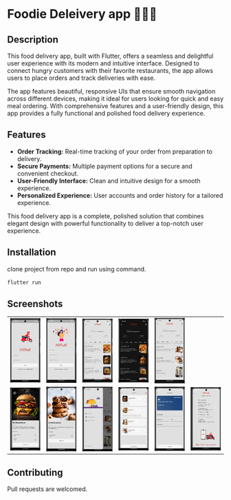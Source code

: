 # Foodie Deleivery app 🍔🚴‍♂️

## Description  
This food delivery app, built with Flutter, offers a seamless and delightful user experience with its modern and intuitive interface. Designed to connect hungry customers with their favorite restaurants, the app allows users to place orders and track deliveries with ease.  

The app features beautiful, responsive UIs that ensure smooth navigation across different devices, making it ideal for users looking for quick and easy meal ordering. With comprehensive features and a user-friendly design, this app provides a fully functional and polished food delivery experience.  

## Features  
- **Order Tracking:** Real-time tracking of your order from preparation to delivery.  
- **Secure Payments:** Multiple payment options for a secure and convenient checkout.  
- **User-Friendly Interface:** Clean and intuitive design for a smooth experience.  
- **Personalized Experience:** User accounts and order history for a tailored experience.  

This food delivery app is a complete, polished solution that combines elegant design with powerful functionality to deliver a top-notch user experience.  


## Installation

clone project from repo and run using command.

```bash
flutter run
```
## Screenshots
<table>

<tr>
    <td> <img src="https://github.com/kisra-7/foodie-delivery-app/blob/371ee2c83f14d3f4d48a421e56741dc72d852810/Screenshot%202025-01-10%20042912.png" width="200" /></td>
    <td><img src="https://github.com/kisra-7/foodie-delivery-app/blob/371ee2c83f14d3f4d48a421e56741dc72d852810/Screenshot%202025-01-10%20042934.png" width="200" /></td>
    <td> <img src="https://github.com/kisra-7/foodie-delivery-app/blob/371ee2c83f14d3f4d48a421e56741dc72d852810/Screenshot%202025-01-10%20043018.png" width="200" /></td>
    <td> <img src="https://github.com/kisra-7/foodie-delivery-app/blob/371ee2c83f14d3f4d48a421e56741dc72d852810/Screenshot%202025-01-10%20043402.png" width="200" /></td>
   <td> <img src="https://github.com/kisra-7/foodie-delivery-app/blob/371ee2c83f14d3f4d48a421e56741dc72d852810/Screenshot%202025-01-10%20043044.png" width="200" /></td>
    </tr>
<tr>    
   <td> <img src="https://github.com/kisra-7/foodie-delivery-app/blob/371ee2c83f14d3f4d48a421e56741dc72d852810/Screenshot%202025-01-10%20043058.png" width="200" /></td>
   <td> <img src="https://github.com/kisra-7/foodie-delivery-app/blob/371ee2c83f14d3f4d48a421e56741dc72d852810/Screenshot%202025-01-10%20043128.png" width="200" /></td>
   <td> <img src="https://github.com/kisra-7/foodie-delivery-app/blob/371ee2c83f14d3f4d48a421e56741dc72d852810/Screenshot%202025-01-10%20043144.png" width="200" /></td>
   <td> <img src="https://github.com/kisra-7/foodie-delivery-app/blob/371ee2c83f14d3f4d48a421e56741dc72d852810/Screenshot%202025-01-10%20043223.png" width="200" /></td>
   <td> <img src="https://github.com/kisra-7/foodie-delivery-app/blob/371ee2c83f14d3f4d48a421e56741dc72d852810/Screenshot%202025-01-10%20043244.png" width="200" /></td>
   <td> <img src="https://github.com/kisra-7/foodie-delivery-app/blob/371ee2c83f14d3f4d48a421e56741dc72d852810/Screenshot%202025-01-10%20043326.png" width="200" /></td>
</tr>




</table>

## Contributing
Pull requests are welcomed.

